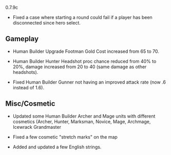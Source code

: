 0.7.9c

- Fixed a case where starting a round could fail if a player has been disconnected since hero select.

## Gameplay

- Human Builder Upgrade Footman Gold Cost increased from 65 to 70.

- Human Builder Hunter Headshot proc chance reduced from 40% to 20%, damage increased from 20 to 40 (same damage as other headshots).

- Fixed Human Builder Gunner not having an improved attack rate (now .6 instead of 1.6).

## Misc/Cosmetic

- Updated some Human Builder Archer and Mage units with different cosmetics (Archer, Hunter, Marksman, Novice, Mage, Archmage, Icewrack Grandmaster

- Fixed a few cosmetic "stretch marks" on the map

- Added and updated a few English strings.